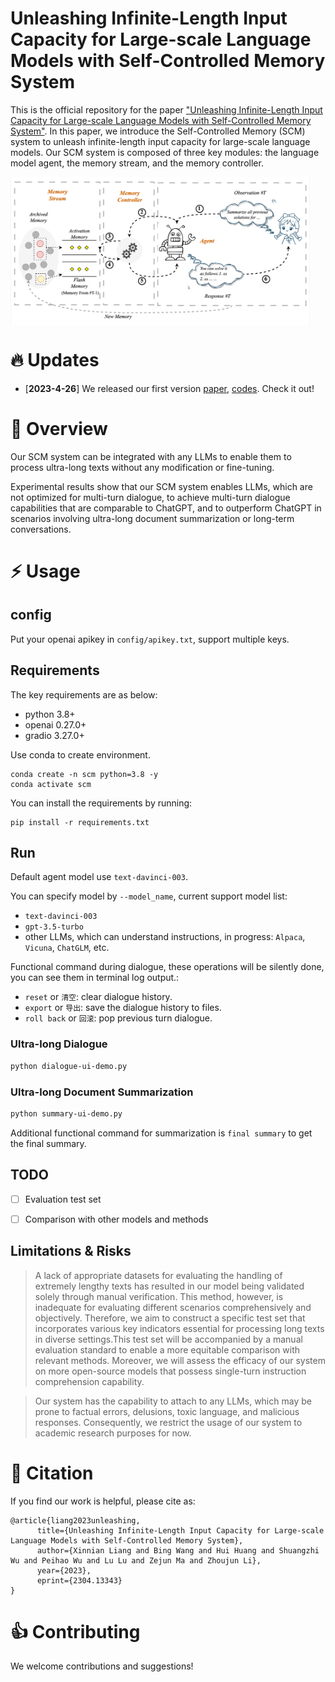 # Unleashing Infinite-Length Input Capacity for Large-scale Language Models with Self-Controlled Memory System


This is the official repository for the paper ["Unleashing Infinite-Length Input Capacity for Large-scale Language Models with Self-Controlled Memory System"](https://arxiv.org/abs/2304.13343). In this paper, we introduce the Self-Controlled Memory (SCM) system to unleash infinite-length input capacity for large-scale language models.
Our SCM system is composed of three key modules: the language model agent, the memory stream, and the memory controller. 

<img src="misc/workflow.png" align="middle" width="95%">

# 🔥 Updates
- [**2023-4-26**] We released our first version [paper](https://arxiv.org/abs/2304.13343), [codes](https://github.com/wbbeyourself/SCM4LLMs). Check it out!


# 🏴󠁶󠁵󠁭󠁡󠁰󠁿 Overview

Our SCM system can be integrated with any LLMs to enable them to process ultra-long texts without any modification or fine-tuning. 

Experimental results show that our SCM system enables LLMs, which are not optimized for multi-turn dialogue, to achieve multi-turn dialogue capabilities that are comparable to ChatGPT, and to outperform ChatGPT in scenarios involving ultra-long document summarization or long-term conversations.


# ⚡️ Usage

## config

Put your openai apikey in `config/apikey.txt`, support multiple keys.

## Requirements

The key requirements are as below:

- python 3.8+
- openai 0.27.0+
- gradio 3.27.0+

Use conda to create environment.
```shell
conda create -n scm python=3.8 -y
conda activate scm
```

You can install the requirements by running:
```shell
pip install -r requirements.txt
```

## Run

Default agent model use `text-davinci-003`.

You can specify model by `--model_name`, current support model list: 
- `text-davinci-003`
- `gpt-3.5-turbo`
- other LLMs, which can understand instructions, in progress: `Alpaca`, `Vicuna`, `ChatGLM`, etc.

Functional command during dialogue, these operations will be silently done, you can see them in terminal log output.:
- `reset` or `清空`: clear dialogue history.
- `export` or `导出`: save the dialogue history to files. 
- `roll back` or `回滚`: pop previous turn dialogue.


### Ultra-long Dialogue

```bash
python dialogue-ui-demo.py
```


### Ultra-long Document Summarization


```bash
python summary-ui-demo.py
```

Additional functional command for summarization is `final summary` to get the final summary.

## TODO

- [ ] Evaluation test set
- [ ] Comparison with other models and methods



## Limitations & Risks

> A lack of appropriate datasets for evaluating the handling of extremely lengthy texts has resulted in our model being validated solely through manual verification. This method, however, is inadequate for evaluating different scenarios comprehensively and objectively. Therefore, we aim to construct a specific test set that incorporates various key indicators essential for processing long texts in diverse settings.This test set will be accompanied by a manual evaluation standard to enable a more equitable comparison with relevant methods. Moreover, we will assess the efficacy of our system on more open-source models that possess single-turn instruction comprehension capability.


> Our system has the capability to attach to any LLMs, which may be prone to factual errors, delusions, toxic language, and malicious responses. Consequently, we restrict the usage of our system to academic research purposes for now.


# 💬 Citation
If you find our work is helpful, please cite as:
```
@article{liang2023unleashing,
      title={Unleashing Infinite-Length Input Capacity for Large-scale Language Models with Self-Controlled Memory System}, 
      author={Xinnian Liang and Bing Wang and Hui Huang and Shuangzhi Wu and Peihao Wu and Lu Lu and Zejun Ma and Zhoujun Li},
      year={2023},
      eprint={2304.13343}
}
```

# 👍 Contributing

We welcome contributions and suggestions!
